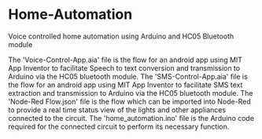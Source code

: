 # Home-Automation
Voice controlled home automation using Arduino and HC05 Bluetooth module

The 'Voice-Control-App.aia' file is the flow for an android app using MIT App Inventor to facilitate Speech to text conversion and transmission to Arduino 
via the HC05 bluetooth module.
The 'SMS-Control-App.aia' file is the flow for an android app using MIT App Inventor to facilitate SMS text extraction and transmission to Arduino via the HC05 bluetooth module.
The 'Node-Red Flow.json' file is the flow which can be imported into Node-Red to provide a real time status view of the lights and other appliances connected to the circuit.
The 'home_automation.ino' file is the Arduino code required for the connected circuit to perform its necessary function.
